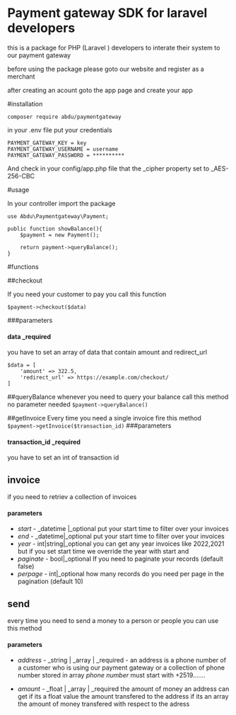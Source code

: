 # Payment gateway SDK for laravel developers

this is a package for PHP (Laravel ) developers to interate their system to our payment gateway

before using the package please goto our website and register as a merchant

after creating an acount goto the app page and create your app


#installation

`composer require abdu/paymentgateway`

in your .env file put your credentials

```
PAYMENT_GATEWAY_KEY = key
PAYMENT_GATEWAY_USERNAME = username
PAYMENT_GATEWAY_PASSWORD = **********

```
And check in your config/app.php file that the _cipher property set to _AES-256-CBC

#usage

In your controller import the package

```
use Abdu\Paymentgateway\Payment;

public function showBalance(){
    $payment = new Payment();
    
    return payment->queryBalance();
}
```

#functions

##checkout

If you need your customer to pay you call this function

`$payment->checkout($data)`

###parameters
#### data _required
you have to set an array of data that contain amount and redirect_url
```
$data = [
    'amount' => 322.5,
    'redirect_url' => https://example.com/checkout/
]
```


##queryBalance
whenever you need to query your balance call this method no parameter needed
`$payment->queryBalance()`

##getInvoice
Every time you need a single invoice fire this method
`$payment->getInvoice($transaction_id)`
###parameters
#### transaction_id _required
you have to set an int of transaction id 

## invoice
if you need to retriev a collection of invoices

#### parameters
* *start* - _datetime |_optional put your start time to filter over your invoices 
* *end* - _datetime|_optional put your start time to filter over your invoices
* *year* - int|string|_optional you can get any year invoices like 2022,2021 but if you set start time we override the year with start and 
* *paginate* - bool|_optional If you need to paginate your records (default false)
* *perpage* - int|_optional how many records do you need per page in the pagination (default 10)

## send
every time you need to send a money to a person or people you can use this method

#### parameters
* *address* - _string | _array | _required - an address is a phone number of a customer who is using our payment gateway or a collection of phone number stored in array *phone number* must start with +2519.......

* *amount* - _float | _array | _required  the amount of money an address can get if its a float value the amount transfered to the address if its an array the amount of money transfered with respect to the adress
